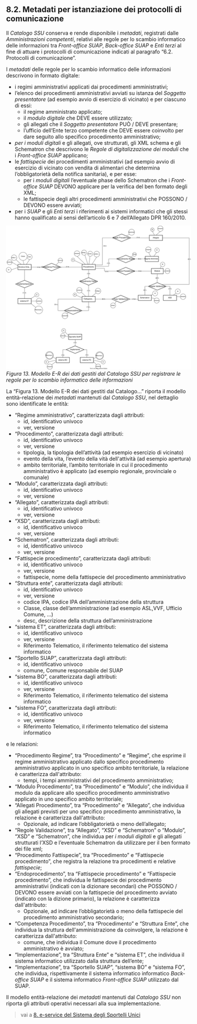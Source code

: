 ## 8.2. Metadati per istanziazione dei protocolli di comunicazione

Il *Catalogo SSU* conserva e rende disponibile i *metadati*, registrati dalle *Amministrazioni competenti*, relativi alle regole per lo scambio informatico delle informazioni tra *Front-office SUAP*, *Back-office SUAP* e *Enti terzi* al fine di attuare i protocolli di comunicazione indicati al paragrafo “6.2. Protocolli di comunicazione”.

I *metadati* delle regole per lo scambio informatico delle informazioni descrivono in formato digitale:

- i regimi amministrativi applicati dai procedimenti amministrativi;  
- l’elenco dei procedimenti amministrativi avviati su istanza del *Soggetto presentatore* (ad esempio avvio di esercizio di vicinato) e per ciascuno di essi:
  - il regime amministrato applicato;
  - il *modulo digitale* che DEVE essere utilizzato;
  - gli allegati che il *Soggetto presentatore* PUÒ / DEVE presentare;
  - l’ufficio dell’Ente terzo competente che DEVE essere coinvolto per dare seguito allo specifico procedimento amministrativo;
- *per i moduli digitali* e gli allegati, ove strutturati, gli XML schema e gli Schematron che descrivono le *Regole di digitalizzazione dei moduli* che i *Front-office SUAP* applicano;
- le *fattispecie* dei procedimenti amministrativi (ad esempio avvio di esercizio di vicinato con vendita di alimentari che determina l’obbligatorietà della notifica sanitaria), e per esse:
  - per i *moduli digitali* l’eventuale phase dello Schematron che i *Front-office SUAP* DEVONO applicare per la verifica del ben formato degli XML;
  - le fattispecie degli altri procedimenti amministrativi che POSSONO / DEVONO essere avviati;  
- per i *SUAP* e gli *Enti terzi* i riferimenti ai sistemi informatici che gli stessi hanno qualificato ai sensi dell’articolo 6 e 7 dell’Allegato DPR 160/2010.

![*Figura 13. Modello E-R dei dati gestiti dal Catalogo SSU per registrare le regole per lo scambio informatico delle informazioni*](/image/modello-concettuale-catalogo-SSU.svg)
_*Figura 13. Modello E-R dei dati gestiti dal Catalogo SSU per registrare le regole per lo scambio informatico delle informazioni*_

La “Figura 13. Modello E-R dei dati gestiti dal Catalogo…” riporta il modello entità-relazione dei *metadati* mantenuti dal *Catalogo SSU*, nel dettaglio sono identificate le entità:

- “Regime amministrativo”, caratterizzata dagli attributi:
  - id, identificativo univoco
  - ver, versione
- “Procedimento”, caratterizzata dagli attributi:
  - id, identificativo univoco
  - ver, versione  
  - tipologia, la tipologia dell’attività (ad esempio esercizio di vicinato)
  - evento della vita, l’evento della vità dell'attività (ad esempio apertura)
  - ambito territoriale, l’ambito territoriale in cui il procedimento amministrativo è applicato (ad esempio regionale, provinciale o comunale)
- “Modulo”, caratterizzata dagli attributi:
  - id, identificativo univoco
  - ver, versione  
- “Allegato”, caratterizzata dagli attributi:
  - id, identificativo univoco
  - ver, versione
- “XSD”, caratterizzata dagli attributi:
  - id, identificativo univoco
  - ver, versione
- “Schematron”, caratterizzata dagli attributi:
  - id, identificativo univoco
  - ver, versione
- “Fattispecie procedimento”, caratterizzata dagli attributi:
  - id, identificativo univoco
  - ver, versione
  - fattispecie, nome della fattispecie del procedimento amministrativo
- “Struttura ente”, caratterizzata dagli attributi:
  - id, identificativo univoco
  - ver, versione
  - codice IPA, codice IPA dell’amministrazione della struttura
  - Classe, classe dell’amministrazione (ad esempio ASL,VVF, Ufficio Comune, …)
  - desc, descrizione della struttura dell’amministrazione
- “sistema ET”, caratterizzata dagli attributi:
  - id, identificativo univoco
  - ver, versione
  - Riferimento Telematico, il riferimento telematico del sistema informatico
- “Sportello SUAP”, caratterizzata dagli attributi:
  - id, identificativo univoco
  - comune, Comune responsabile del SUAP
- “sistema BO”, caratterizzata dagli attributi:
  - id, identificativo univoco
  - ver, versione
  - Riferimento Telematico, il riferimento telematico del sistema informatico
- “sistema FO”, caratterizzata dagli attributi:
  - id, identificativo univoco
  - ver, versione
  - Riferimento Telematico, il riferimento telematico del sistema informatico

e le relazioni:

- “Procedimento Regime”, tra “Procedimento” e “Regime”, che esprime il regime amministrativo applicato dallo specifico procedimento amministrativo applicato in uno specifico ambito territoriale, la relazione è caratterizza dall'attributo:
  - tempi, i tempi amministrativi del procedimento amministrativo;
- “Modulo Procedimento”, tra “Procedimento” e “Modulo”, che individua il modulo da applicare allo specifico procedimento amministrativo applicato in uno specifico ambito territoriale;
- “Allegati Procedimento”, tra “Procedimento” e “Allegato”, che individua gli allegati previsti per uno specifico procedimento amministrativo, la relazione è caratterizza dall'attributo:
  - Opzionale, ad indicare l’obbligatorietà o meno dell’allegato;
- “Regole Validazione”, tra “Allegato”, “XSD” e “Schematron” o “Modulo”, “XSD” e “Schematron”, che individua per *i moduli digitali* e gli allegati strutturati l’XSD e l’eventuale Schematron da utilizzare per il ben formato dei file xml;
- “Procedimento Fattispecie”, tra “Procedimento” e “Fattispecie procedimento”, che registra la relazione tra procedimenti e relative *fattispecie*;
- “Endoprocedimento”, tra “Fattispecie procedimento” e “Fattispecie procedimento”, che individua le fattispecie dei procedimento amministrativi (indicati con la dizionare secondari) che POSSONO / DEVONO essere avviati con la fattispecie del procedimento avviato (indicato con la dizione primario), la relazione è caratterizza dall'attributo:
  - Opzionale, ad indicare l’obbligatorietà o meno della fattispecie del procedimento amministrativo secondario;
- “Competenza Procedimento”, tra “Procedimento” e “Struttura Ente”, che individua la struttura dell'amministrazione da coinvolgere,  la relazione è caratterizza dall'attributo:
  - comune, che individua il Comune dove il procedimento amministrativo è avviato;
- “Implementazione”, tra “Struttura Ente” e “sistema ET”, che individua il sistema informatico utilizzato dalla struttura dell’ente;
- “Implementazione”, tra “Sportello SUAP”, “sistema BO” e “sistema FO”, che individua, rispettivamente il sistema informatico informatico *Back-office SUAP* e il  sistema informatico *Front-office SUAP* utilizzato dal SUAP.

Il modello entità-relazione dei *metadati* mantenuti dal *Catalogo SSU* non riporta gli attributi operativi necessari alla sua implementazione.

> vai a [8. e-service del Sistema degli Sportelli Unici](08.md)
